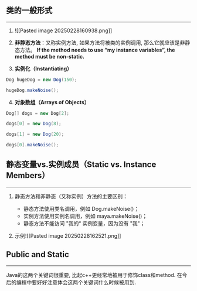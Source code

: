 
## 类的一般形式
---
1. ![[Pasted image 20250228160938.png]]

2. **非静态方法**：又称实例方法, 如果方法将被类的实例调用, 那么它就应该是非静态方法。
	**If the method needs to use “my instance variables”, the method must be non-static.**

3. **实例化（Instantiating）**
```java
Dog hugeDog = new Dog(150);

hugeDog.makeNoise();
```

4. **对象数组（Arrays of Objects）**
```java
Dog[] dogs = new Dog[2];

dogs[0] = new Dog(8);

dogs[1] = new Dog(20);

dogs[0].makeNoise();
```


## 静态变量vs.实例成员（Static vs. Instance Members）
---
1. 静态方法和非静态（又称实例）方法的主要区别：
	- 静态方法使用类名调用，例如 Dog.makeNoise()；
	- 实例方法使用实例名调用，例如 maya.makeNoise()；
	- 静态方法不能访问 "我的“ 实例变量，因为没有 "我"；	

2. 示例![[Pasted image 20250228162521.png]]

## Public and Static
---
Java的这两个关键词很重要, 比起c++更经常地被用于修饰class和method.
在今后的编程中要好好注意体会这两个关键词什么时候被用到.
